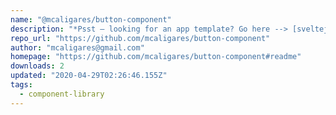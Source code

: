 ```yaml
---
name: "@mcaligares/button-component"
description: "*Psst — looking for an app template? Go here --> [sveltejs/template](https://github.com/sveltejs/template)*"
repo_url: "https://github.com/mcaligares/button-component"
author: "mcaligares@gmail.com"
homepage: "https://github.com/mcaligares/button-component#readme"
downloads: 2
updated: "2020-04-29T02:26:46.155Z"
tags: 
  - component-library
---
```

